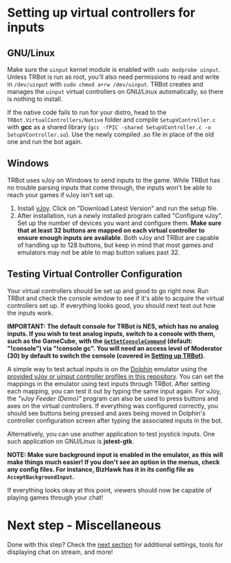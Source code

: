 # Setting up virtual controllers for inputs
## GNU/Linux
Make sure the `uinput` kernel module is enabled with `sudo modprobe uinput`. Unless TRBot is run as root, you'll also need permissions to read and write in `/dev/uinput` with `sudo chmod a+rw /dev/uinput`. TRBot creates and manages the `uinput` virtual controllers on GNU/Linux automatically, so there is nothing to install.

If the native code fails to run for your distro, head to the `TRBot.VirtualControllers/Native` folder and compile `SetupVController.c` with **gcc** as a shared library (`gcc -fPIC -shared SetupVController.c -o SetupVController.so`). Use the newly compiled .so file in place of the old one and run the bot again.

## Windows
TRBot uses vJoy on Windows to send inputs to the game. While TRBot has no trouble parsing inputs that come through, the inputs won't be able to reach your games if vJoy isn't set up.

1. Install [vJoy](https://sourceforge.net/projects/vjoystick/files/Beta/Configurable/CC290512/). Click on "Download Latest Version" and run the setup file.
2. After installation, run a newly installed program called "Configure vJoy". Set up the number of devices you want and configure them. **Make sure that at least 32 buttons are mapped on each virtual controller to ensure enough inputs are available**. Both vJoy and TRBot are capable of handling up to 128 buttons, but keep in mind that most games and emulators may not be able to map button values past 32.

## Testing Virtual Controller Configuration
Your virtual controllers should be set up and good to go right now. Run TRBot and check the console window to see if it's able to acquire the virtual controllers set up. If everything looks good, you should next test out how the inputs work.

**IMPORTANT: The default console for TRBot is NES, which has no analog inputs. If you wish to test analog inputs, switch to a console with them, such as the GameCube, with the [`GetSetConsoleCommand`](../TRBot/TRBot.Commands/Commands/GetSetConsoleCommand.cs) (default: "!console") via "!console gc". You will need an access level of Moderator (30) by default to switch the console (covered in [Setting up TRBot](#setting-up-trbot)).**

A simple way to test actual inputs is on the [Dolphin](https://dolphin-emu.org/) emulator using the [provided vJoy or uinput controller profiles in this repository](../Emulator%20Controller%20Configs/Dolphin). You can set the mappings in the emulator using text inputs through TRBot. After setting each mapping, you can test it out by typing the same input again. For vJoy, the *"vJoy Feeder (Demo)"* program can also be used to press buttons and axes on the virtual controllers. If everything was configured correctly, you should see buttons being pressed and axes being moved in Dolphin's controller configuration screen after typing the associated inputs in the bot.

Alternatively, you can use another application to test joystick inputs. One such application on GNU/Linux is **jstest-gtk**.

**NOTE: Make sure background input is enabled in the emulator, as this will make things much easier! If you don't see an option in the menus, check any config files. For instance, BizHawk has it in its config file as `AcceptBackgroundInput`.**

If everything looks okay at this point, viewers should now be capable of playing games through your chat!

# Next step - Miscellaneous
Done with this step? Check the [next section](./Setup-Misc.md) for additional settings, tools for displaying chat on stream, and more!
